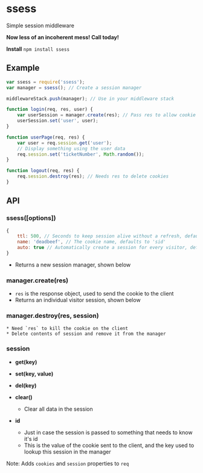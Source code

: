 # ssess

Simple session middleware

**Now less of an incoherent mess! Call today!**

**Install** `npm install ssess`

## Example
```javascript
var ssess = require('ssess');
var manager = ssess(); // Create a session manager

middlewareStack.push(manager); // Use in your middleware stack

function login(req, res, user) {
	var userSession = manager.create(res); // Pass res to allow cookie setting
	userSession.set('user', user);
}

function userPage(req, res) {
	var user = req.session.get('user');
	// Display something using the user data
	req.session.set('ticketNumber', Math.random());
}

function logout(req, res) {
	req.session.destroy(res); // Needs res to delete cookies
}
```

## API

### ssess([options])

```javascript
{
	ttl: 500, // Seconds to keep session alive without a refresh, defaults to 2 weeks
	name: 'deadbeef', // The cookie name, defaults to 'sid'
	auto: true // Automatically create a session for every visitor, defaults to false
}
```
* Returns a new session manager, shown below

### manager.create(res)

* `res` is the response object, used to send the cookie to the client
* Returns an individual visitor session, shown below

### manager.destroy(res, session)
	* Need `res` to kill the cookie on the client
	* Delete contents of session and remove it from the manager

### session
* **get(key)**

* **set(key, value)**

* **del(key)**

* **clear()**
	* Clear all data in the session

* **id**
	* Just in case the session is passed to something that needs to know it's id
	* This is the value of the cookie sent to the client, and the key used to lookup this session in the manager


Note: Adds `cookies` and `session` properties to `req`
